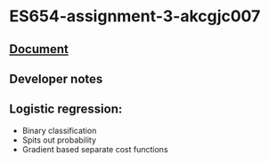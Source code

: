 # ES654-assignment-3-akcgjc007

## [Document](https://docs.google.com/document/d/1i3NWa2aViJuv8R1qAAC83mv1lXlX6gKA5QeU2IJ2uJY/edit)

## Developer notes
## Logistic regression:
 - Binary classification
 - Spits out probability
 - Gradient based separate cost functions

